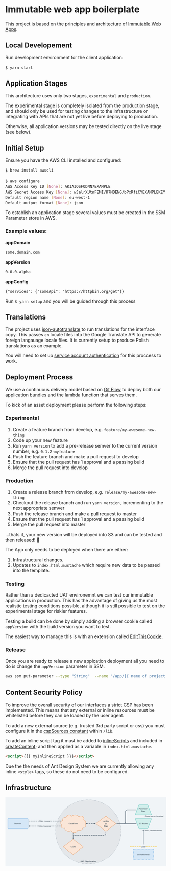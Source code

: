 # Immutable web app boilerplate
This project is based on the principles and architecture of [Immutable Web Apps](https://immutablewebapps.org/).

## Local Developement

Run development environment for the client application:
```bash
$ yarn start
```

## Application Stages
This architecture uses only two stages, `experimental` and `production`.

The experimental stage is completely isolated from the production stage, and should only be used for testing changes to the infrastructure or integrating with APIs that are not yet live before deploying to production. 

Otherwise, all application versions may be tested directly on the live stage (see below).

## Initial Setup
Ensure you have the AWS CLI installed and configured:

```bash
$ brew install awscli

$ aws configure
AWS Access Key ID [None]: AKIAIOSFODNN7EXAMPLE
AWS Secret Access Key [None]: wJalrXUtnFEMI/K7MDENG/bPxRfiCYEXAMPLEKEY
Default region name [None]: eu-west-1
Default output format [None]: json
``` 
To establish an application stage several values must be created in the SSM Parameter store in AWS.

### Example values:

**appDomain**  
```
some.domain.com
```

**appVersion**
```
0.0.0-alpha
```
**appConfig**
```
{"services": {"someApi": "https://httpbin.org/get"}}
```

Run `$ yarn setup` and you will be guided through this process

## Translations
The project uses [json-autotranslate](https://www.npmjs.com/package/json-autotranslate) to run translations for the interface copy. This passes `en` locale files into the Google Translate API to generate foreign langauage locale files. It is currently setup to produce Polish translations as an example.

You will need to set up [service account authentication](https://cloud.google.com/docs/authentication/getting-started) for this proccess to work.

## Deployment Process
We use a continuous delivery model based on [Git Flow](https://danielkummer.github.io/git-flow-cheatsheet/) to deploy both our application bundles and the lambda function that serves them.

To kick of an asset deployment please perform the following steps:

### Experimental
1. Create a feature branch from develop, e.g. `feature/my-awesome-new-thing`
2. Code up your new feature
3. Run `yarn version` to add a pre-release semver to the current version number, e.g. `0.1.2-myfeature`
4. Push the feature branch and make a pull request to develop
5. Ensure that the pull request has 1 approval and a passing build
6. Merge the pull request into develop


### Production
1. Create a release branch from develop, e.g. `release/my-awesome-new-thing`
2. Checkout the release branch and run `yarn version`, incrementing to the next appropriate semver 
4. Push the release branch and make a pull request to master
5. Ensure that the pull request has 1 approval and a passing build
6. Merge the pull request into master

...thats it, your new version will be deployed into S3 and can be tested and then released! 🍻

The App only needs to be deployed when there are either:

1.  Infrastructural changes.
2.  Updates to `index.html.mustache` which require new data to be passed into the template.

### Testing
Rather than a dedicacted UAT environemnt we can test our immutable applications in production. This has the advantage of giving us the most realistic testing conditions possible, although it is still possible to test on the experimental stage for riskier features.

Testing a build can be done by simply adding a browser cookie called `appVersion` with the build version you want to test.

The easiest way to manage this is with an extension called [EditThisCookie](http://www.editthiscookie.com/).

### Release
Once you are ready to release a new applcation deployment all you need to do is change the `appVersion` parameter in SSM. 

```bash
aws ssm put-parameter --type "String"  --name "/app/{{ name of project }}/{{ stage }}/appVersion" --value "{{ version }}" --region "us-east-1" --overwrite
```

## Content Security Policy
To improve the overall security of our interfaces a strict [CSP](https://developer.mozilla.org/en-US/docs/Web/HTTP/Headers/Content-Security-Policy) has been implemented. This means that any external or inline resources must be whitelisted before they can be loaded by the user agent. 

To add a new external source (e.g. trusted 3rd party script or css) you must configure it in the [cspSources constant](lib/constants.ts) within `/lib`.

To add an inline script tag it must be added to [inlineScripts](lib/inlineScripts.ts) and included in [createContent](lib/content.ts); and then applied as a variable in `index.html.mustache`.

```html
<script>{{{ myInlineScript }}}</script>
```

Due the the needs of Ant Design System we are currently allowing any inline `<style>` tags, so these do not need to be configured.

## Infrastructure

![Front End Infrastructure](docs/infrastructure.png)
